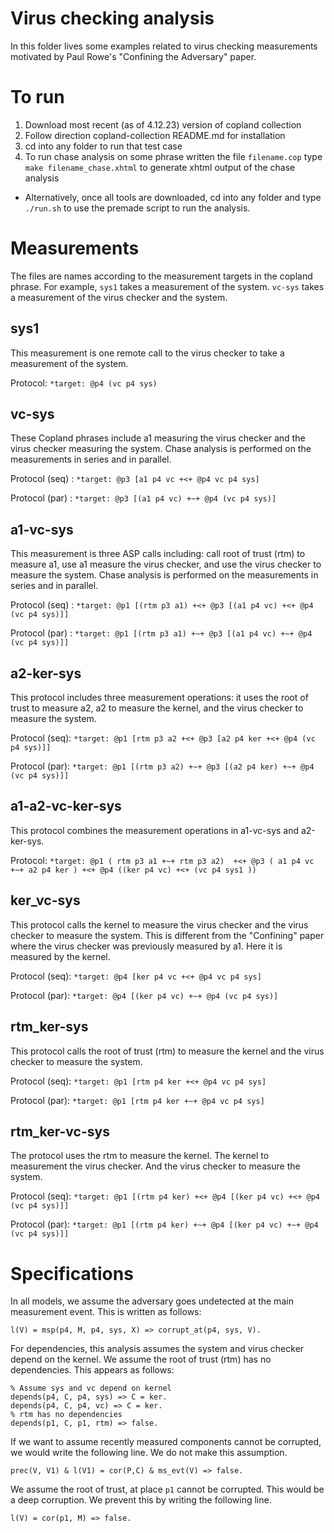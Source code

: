 # Virus checking analysis

In this folder lives some examples related to virus checking measurements motivated by Paul Rowe's "Confining the Adversary" paper.

# To run 

1. Download most recent (as of 4.12.23) version of copland collection
2. Follow direction copland-collection README.md for installation
3. cd into any folder to run that test case 
4. To run chase analysis on some phrase written the file `filename.cop` type `make filename_chase.xhtml` to generate xhtml output of the chase analysis

* Alternatively, once all tools are downloaded, cd into any folder and type `./run.sh` to use the premade script to run the analysis. 

# Measurements 

The files are names according to the measurement targets in the copland phrase. For example, `sys1` takes a measurement of the system. `vc-sys` takes a measurement of the virus checker and the system. 

## sys1 

This measurement is one remote call to the virus checker to take a measurement of the system. 

Protocol: `*target: @p4 (vc p4 sys)`

## vc-sys 

These Copland phrases include a1 measuring the virus checker and the virus checker measuring the system. Chase analysis is performed on the measurements in series and in parallel.  

Protocol (seq) : `*target: @p3 [a1 p4 vc +<+ @p4 vc p4 sys]`

Protocol (par) : `*target: @p3 [(a1 p4 vc) +~+ @p4 (vc p4 sys)]`

## a1-vc-sys

This measurement is three ASP calls including: call root of trust (rtm) to measure a1, use a1 measure the virus checker, and use the virus checker to measure the system. Chase analysis is performed on the measurements in series and in parallel.  

Protocol (seq) : `*target: @p1 [(rtm p3 a1) +<+ @p3 [(a1 p4 vc) +<+ @p4 (vc p4 sys)]]`

Protocol (par) : `*target: @p1 [(rtm p3 a1) +~+ @p3 [(a1 p4 vc) +~+ @p4 (vc p4 sys)]]`

## a2-ker-sys

This protocol includes three measurement operations: it uses the root of trust to measure a2, a2 to measure the kernel, and the virus checker to measure the system. 

Protocol (seq): `*target: @p1 [rtm p3 a2 +<+ @p3 [a2 p4 ker +<+ @p4 (vc p4 sys)]]`

Protocol (par): `*target: @p1 [(rtm p3 a2) +~+ @p3 [(a2 p4 ker) +~+ @p4 (vc p4 sys)]]`

## a1-a2-vc-ker-sys 

This protocol combines the measurement operations in a1-vc-sys and a2-ker-sys. 

Protocol: `*target: @p1 ( rtm p3 a1 +~+ rtm p3 a2)  +<+ @p3 ( a1 p4 vc +~+ a2 p4 ker ) +<+ @p4 ((ker p4 vc) +<+ (vc p4 sys1 ))`

## ker_vc-sys

This protocol calls the kernel to measure the virus checker and the virus checker to measure the system. This is different from the "Confining" paper where the virus checker was previously measured by a1. Here it is measured by the kernel.  

Protocol (seq): `*target: @p4 [ker p4 vc +<+ @p4 vc p4 sys]`

Protocol (par): `*target: @p4 [(ker p4 vc) +~+ @p4 (vc p4 sys)]`

## rtm_ker-sys

This protocol calls the root of trust (rtm) to measure the kernel and the virus checker to measure the system.

Protocol (seq): `*target: @p1 [rtm p4 ker +<+ @p4 vc p4 sys]`

Protocol (par): `*target: @p1 [rtm p4 ker +~+ @p4 vc p4 sys]`

## rtm_ker-vc-sys

The protocol uses the rtm to measure the kernel. The kernel to measurement the virus checker. And the virus checker to measure the system. 

Protocol (seq): `*target: @p1 [(rtm p4 ker) +<+ @p4 [(ker p4 vc) +<+ @p4 (vc p4 sys)]]` 

Protocol (par): `*target: @p1 [(rtm p4 ker) +~+ @p4 [(ker p4 vc) +~+ @p4 (vc p4 sys)]]`

# Specifications 

In all models, we assume the adversary goes undetected at the main measurement event. This is written as follows:

`l(V) = msp(p4, M, p4, sys, X) => corrupt_at(p4, sys, V).`

For dependencies, this analysis assumes the system and virus checker depend on the kernel. We assume the root of trust (rtm) has no dependencies. This appears as follows:

    % Assume sys and vc depend on kernel 
    depends(p4, C, p4, sys) => C = ker.
    depends(p4, C, p4, vc) => C = ker.
    % rtm has no dependencies 
    depends(p1, C, p1, rtm) => false.

If we want to assume recently measured components cannot be corrupted, we would write the following line. We do not make this assumption.  

`prec(V, V1) & l(V1) = cor(P,C) & ms_evt(V) => false.`

We assume the root of trust, at place `p1` cannot be corrupted. This would be a deep corruption. We prevent this by writing the following line. 

`l(V) = cor(p1, M) => false.`